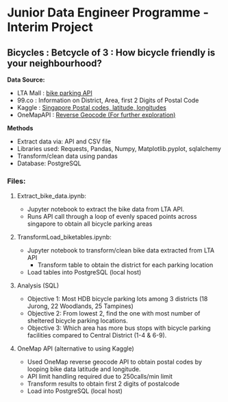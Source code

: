 # Junior Data Engineer Programme - Interim Project 
## Bicycles : Betcycle of 3 : How bicycle friendly is your neighbourhood? 

**Data Source:** 
- LTA Mall : [bike parking API](https://datamall.lta.gov.sg/content/datamall/en.html)
- 99.co : Information on District, Area, first 2 Digits of Postal Code 
- Kaggle :  [Singapore Postal codes, latitude, longitudes](https://www.kaggle.com/datasets/mylee2009/singapore-postal-code-mapper)
- OneMapAPI : [Reverse Geocode (For further exploration)](https://www.onemap.gov.sg/apidocs/apidocs/#reverseGeocode)


**Methods** 
- Extract data via: API and CSV file
- Libraries used: Requests, Pandas, Numpy, Matplotlib.pyplot, sqlalchemy
- Transform/clean data using pandas
- Database: PostgreSQL 

### Files: 
1. Extract_bike_data.ipynb:
    - Jupyter notebook to extract the bike data from LTA API. 
    - Runs API call through a loop of evenly spaced points across singapore to obtain all bicycle parking areas 
    

2. TransformLoad_biketables.ipynb:
    - Jupyter notebook to transform/clean bike data extracted from LTA API 
        - Transform table to obtain the district for each parking location    
    - Load tables into PostgreSQL (local host)  


3. Analysis (SQL)  
    - Objective 1: Most HDB bicycle parking lots among 3 districts (18 Jurong, 22 Woodlands, 25 Tampines)
    - Objective 2: From lowest 2, find the one with most number of sheltered bicycle parking locations.
    - Objective 3: Which area has more bus stops with bicycle parking facilities compared to Central District (1-4 & 6-9).


4. OneMap API (alternative to using Kaggle)
    - Used OneMap reverse geocode API to obtain postal codes by looping bike data latitude and longitude. 
    - API limit handling required due to 250calls/min limit
    - Transform results to obtain first 2 digits of postalcode 
    - Load into PostgreSQL (local host)
  